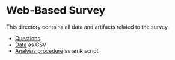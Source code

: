 # Web-Based Survey

This directory contains all data and artifacts related to the survey.

- [Questions](survey-questions.md)
- [Data](survey-data.csv) as CSV
- [Analysis procedure](survey-analysis-script.R) as an R script
